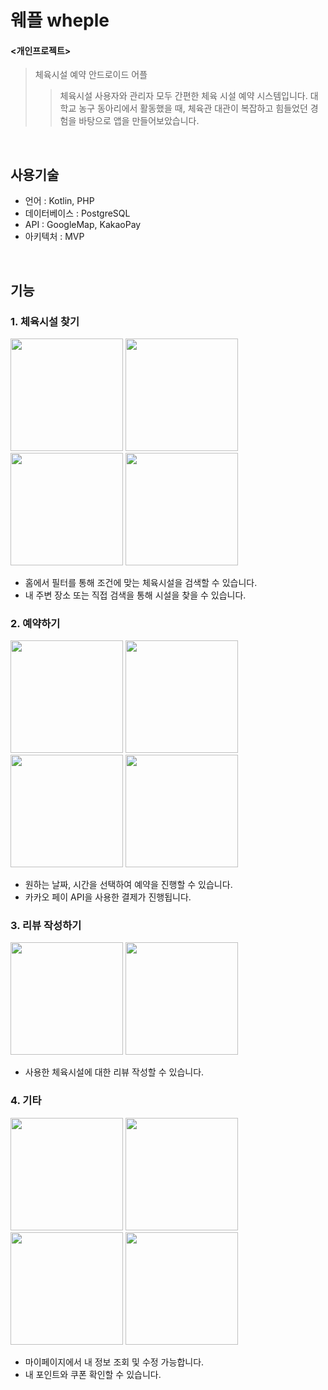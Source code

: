 웨플 wheple
===========
#### <개인프로젝트>
> 체육시설 예약 안드로이드 어플
>> 체육시설 사용자와 관리자 모두 간편한 체육 시설 예약 시스템입니다. 대학교 농구 동아리에서 활동했을 때, 체육관 대관이 복잡하고 힘들었던 경험을 바탕으로 앱을 만들어보았습니다.

<br/>

사용기술
-------
- 언어 : Kotlin, PHP
- 데이터베이스 : PostgreSQL
- API : GoogleMap, KakaoPay 
- 아키텍처 : MVP 

<br/>

기능
-------
### 1. 체육시설 찾기
<p>
  <img width="180" src="https://user-images.githubusercontent.com/51042849/77296666-6bedf680-6d2b-11ea-8e55-a2998288858f.jpg">  
  <img width="180" src="https://user-images.githubusercontent.com/51042849/77296782-a192df80-6d2b-11ea-99c6-5280ee7c8655.jpg">
  <img width="180" src="https://user-images.githubusercontent.com/51042849/77296807-aa83b100-6d2b-11ea-9982-679ae6fe6b20.jpg">
  <img width="180" src="https://user-images.githubusercontent.com/51042849/77296833-b66f7300-6d2b-11ea-9c6b-1010272b8dd6.jpg">
</p>

- 홈에서 필터를 통해 조건에 맞는 체육시설을 검색할 수 있습니다.
- 내 주변 장소 또는 직접 검색을 통해 시설을 찾을 수 있습니다.


### 2. 예약하기
<p>
  <img width="180" src="https://user-images.githubusercontent.com/51042849/77296895-d3a44180-6d2b-11ea-90c3-f8ca2aff8f7e.jpg">  
  <img width="180" src="https://user-images.githubusercontent.com/51042849/77296926-de5ed680-6d2b-11ea-85a0-1217667866f9.jpg">
  <img width="180" src="https://user-images.githubusercontent.com/51042849/77296952-e7e83e80-6d2b-11ea-94eb-c8b8ad9a432a.jpg">
  <img width="180" src="https://user-images.githubusercontent.com/51042849/77296967-efa7e300-6d2b-11ea-98f3-f315e68c8a70.jpg">
</p>

- 원하는 날짜, 시간을 선택하여 예약을 진행할 수 있습니다.
- 카카오 페이 API을 사용한 결제가 진행됩니다.


### 3. 리뷰 작성하기
<p>
  <img width="180" src="https://user-images.githubusercontent.com/51042849/77297030-0b12ee00-6d2c-11ea-8731-762992065aa8.jpg">  
  <img width="180" src="https://user-images.githubusercontent.com/51042849/77297144-34cc1500-6d2c-11ea-97eb-ca1528ecb907.jpg">
</p>

- 사용한 체육시설에 대한 리뷰 작성할 수 있습니다.

### 4. 기타
<p>
  <img width="180" src="https://user-images.githubusercontent.com/51042849/77297205-47dee500-6d2c-11ea-9511-8f9fa554730a.jpg">  
  <img width="180" src="https://user-images.githubusercontent.com/51042849/77297228-50372000-6d2c-11ea-9783-05fb8e85a858.jpg">
  <img width="180" src="https://user-images.githubusercontent.com/51042849/77297257-5af1b500-6d2c-11ea-84cb-4243e84f4d36.jpg">
  <img width="180" src="https://user-images.githubusercontent.com/51042849/77297281-6349f000-6d2c-11ea-9364-d0a3dca01b45.jpg">
</p>

- 마이페이지에서 내 정보 조회 및 수정 가능합니다.
- 내 포인트와 쿠폰 확인할 수 있습니다.
